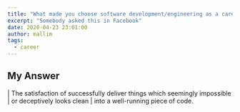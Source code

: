 ```yaml
---
title: "What made you choose software development/engineering as a career?"
excerpt: "Somebody asked this in Facebook"
date: 2020-04-23 23:01:00
author: mallim
tags:
  - career
---
```


## My Answer

| The satisfaction of successfully deliver things which seemingly impossible 
| or deceptively looks clean 
| into a well-running piece of code.